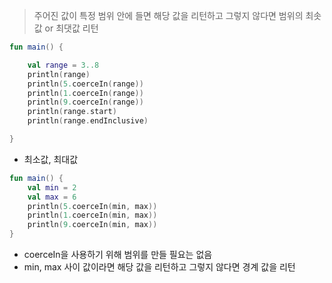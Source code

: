 > 주어진 값이 특정 범위 안에 들면 해당 값을 리턴하고 그렇지 않다면 범위의 최솟값 or 최댓값 리턴
>

```kotlin
fun main() {

    val range = 3..8
    println(range)
    println(5.coerceIn(range))
    println(1.coerceIn(range))
    println(9.coerceIn(range))
    println(range.start)
    println(range.endInclusive)

}
```

- 최소값, 최대값

```kotlin
fun main() {
    val min = 2
    val max = 6
    println(5.coerceIn(min, max))
    println(1.coerceIn(min, max))
    println(9.coerceIn(min, max))
}
```

- coerceIn을 사용하기 위해 범위를 만들 필요는 없음
- min, max 사이 값이라면 해당 값을 리턴하고 그렇지 않다면 경계 값을 리턴